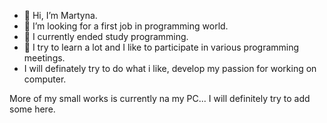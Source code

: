 - 👋 Hi, I’m Martyna.
- 👀 I’m looking for a first job in programming world.
- 🌱 I currently ended study programming.
- 💞️ I try to learn a lot and I like to participate in various programming meetings.
- I will definately try to do what i like, develop my passion for working on computer.

More of my small works is currently na my PC...
I will definitely try to add some here.
